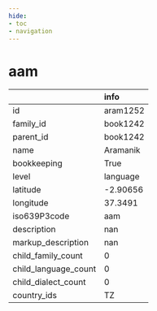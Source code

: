 ```yaml
---
hide:
- toc
- navigation
---
```

# aam
|                      | info     |
|:---------------------|:---------|
| id                   | aram1252 |
| family_id            | book1242 |
| parent_id            | book1242 |
| name                 | Aramanik |
| bookkeeping          | True     |
| level                | language |
| latitude             | -2.90656 |
| longitude            | 37.3491  |
| iso639P3code         | aam      |
| description          | nan      |
| markup_description   | nan      |
| child_family_count   | 0        |
| child_language_count | 0        |
| child_dialect_count  | 0        |
| country_ids          | TZ       |